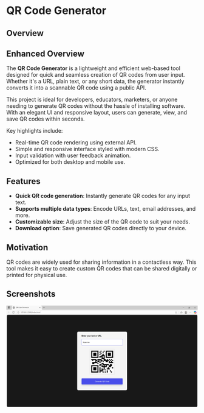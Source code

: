 # QR Code Generator

## Overview
## Enhanced Overview
The **QR Code Generator** is a lightweight and efficient web-based tool designed for quick and seamless creation of QR codes from user input. Whether it's a URL, plain text, or any short data, the generator instantly converts it into a scannable QR code using a public API.

This project is ideal for developers, educators, marketers, or anyone needing to generate QR codes without the hassle of installing software. With an elegant UI and responsive layout, users can generate, view, and save QR codes within seconds.

Key highlights include:
- Real-time QR code rendering using external API.
- Simple and responsive interface styled with modern CSS.
- Input validation with user feedback animation.
- Optimized for both desktop and mobile use.
## Features
- **Quick QR code generation**: Instantly generate QR codes for any input text.
- **Supports multiple data types**: Encode URLs, text, email addresses, and more.
- **Customizable size**: Adjust the size of the QR code to suit your needs.
- **Download option**: Save generated QR codes directly to your device.

## Motivation
QR codes are widely used for sharing information in a contactless way. This tool makes it easy to create custom QR codes that can be shared digitally or printed for physical use.

## Screenshots
![QR Code Generator Preview](Images/img1.png)
